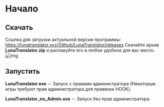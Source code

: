 
# Начало

## Скачать

Ссылка для загрузки актуальной версии программы: <a  target="_blank" href="https://lunatranslator.xyz/Github/LunaTranslator/releases">https://lunatranslator.xyz/Github/LunaTranslator/releases</a>
Скачайте архив **LunaTranslator.zip** и распакуйте его в любое удобное для вас место.
![img](../images/ru/download_ru.png)

## Запустить

**LunaTranslator.exe** -- Запуск с правами администратора (Некоторые игры требуют прав администратора для привязки HOOK).

**LunaTranslator_no_Admin.exe** -- Запуск без прав администратора.